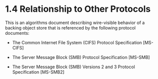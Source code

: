 <html dir="LTR" xmlns:mshelp="http://msdn.microsoft.com/mshelp" xmlns:ddue="http://ddue.schemas.microsoft.com/authoring/2003/5" xmlns:xlink="http://www.w3.org/1999/xlink" xmlns:tool="http://www.microsoft.com/tooltip">
    <head>
        <meta http-equiv="Content-Type" content="text/html; CHARSET=utf-8"></meta>
        <meta name="save" content="history"></meta>
        <title>1.4 Relationship to Other Protocols</title>
        <xml>
            <mshelp:toctitle title="1.4 Relationship to Other Protocols"></mshelp:toctitle>
            <mshelp:rltitle title="[MS-FSA]: Relationship to Other Protocols"></mshelp:rltitle>
            <mshelp:keyword index="A" term="a1e69ebd-8b08-46c1-a10f-9d1a066e6147"></mshelp:keyword>
            <mshelp:attr name="DCSext.ContentType" value="open specification"></mshelp:attr>
            <mshelp:attr name="AssetID" value="a1e69ebd-8b08-46c1-a10f-9d1a066e6147"></mshelp:attr>
            <mshelp:attr name="TopicType" value="kbRef"></mshelp:attr>
            <mshelp:attr name="DCSext.Title" value="[MS-FSA]: Relationship to Other Protocols" />
        </xml>
    </head>
    <body>
        <div id="header">
            <h1 class="heading">1.4 Relationship to Other Protocols</h1>
        </div>
        <div id="mainSection">
            <div id="mainBody">
                <div id="allHistory" class="saveHistory"></div>
                <div id="sectionSection0" class="section" name="collapseableSection">
                    

<p>This is an algorithms document describing wire-visible
behavior of a backing object store that is referenced by the following protocol
documents:</p>

<ul><li><p><span><span> 
</span></span>The Common Internet File System (CIFS) Protocol Specification <mshelp:link keywords="d416ff7c-c536-406e-a951-4f04b2fd1d2b" tabindex="0">[MS-CIFS]</mshelp:link></p>

</li><li><p><span><span> 
</span></span>The Server Message Block (SMB) Protocol Specification <mshelp:link keywords="f210069c-7086-4dc2-885e-861d837df688" tabindex="0">[MS-SMB]</mshelp:link></p>

</li><li><p><span><span> 
</span></span>The Server Message Block (SMB) Versions 2 and 3 Protocol
Specification <mshelp:link keywords="5606ad47-5ee0-437a-817e-70c366052962" tabindex="0">[MS-SMB2]</mshelp:link></p>

</li></ul>
                </div>
            </div>
        </div>
    </body>
</html>